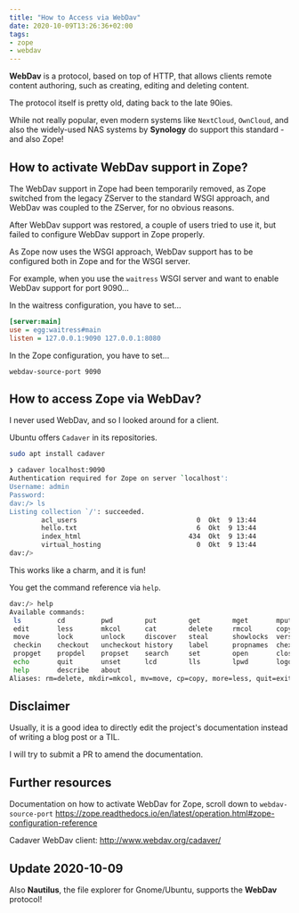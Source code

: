 ```yaml
---
title: "How to Access via WebDav"
date: 2020-10-09T13:26:36+02:00
tags:
- zope
- webdav
---
```


**WebDav** is a protocol, based on top of HTTP,
that allows clients remote content authoring,
such as creating, editing and deleting content.

The protocol itself is pretty old, dating back to the late 90ies.

While not really popular,
even modern systems like `NextCloud`, `OwnCloud`,
and also the widely-used NAS systems by **Synology** do support this standard - and also Zope!

## How to activate WebDav support in Zope?

The WebDav support in Zope had been temporarily removed,
as Zope switched from the legacy ZServer to the standard WSGI approach,
and WebDav was coupled to the ZServer, for no obvious reasons.

After WebDav support was restored,
a couple of users tried to use it,
but failed to configure WebDav support in Zope properly.

As Zope now uses the WSGI approach,
WebDav support has to be configured both in Zope and for the WSGI server.

For example, when you use the `waitress` WSGI server and want to enable WebDav support for port 9090...

In the waitress configuration, you have to set...

```ini
[server:main]
use = egg:waitress#main
listen = 127.0.0.1:9090 127.0.0.1:8080
```

In the Zope configuration, you have to set...

```
webdav-source-port 9090
```

## How to access Zope via WebDav?

I never used WebDav, and so I looked around for a client.

Ubuntu offers `Cadaver` in its repositories.

```bash
sudo apt install cadaver
```

```bash
❯ cadaver localhost:9090
Authentication required for Zope on server `localhost':
Username: admin
Password: 
dav:/> ls
Listing collection `/': succeeded.
        acl_users                              0  Okt  9 13:44
        hello.txt                              6  Okt  9 13:44
        index_html                           434  Okt  9 13:44
        virtual_hosting                        0  Okt  9 13:44
dav:/> 
```

This works like a charm, and it is fun!

You get the command reference via `help`.

```bash
dav:/> help
Available commands: 
 ls         cd         pwd        put        get        mget       mput       
 edit       less       mkcol      cat        delete     rmcol      copy       
 move       lock       unlock     discover   steal      showlocks  version    
 checkin    checkout   uncheckout history    label      propnames  chexec     
 propget    propdel    propset    search     set        open       close      
 echo       quit       unset      lcd        lls        lpwd       logout     
 help       describe   about      
Aliases: rm=delete, mkdir=mkcol, mv=move, cp=copy, more=less, quit=exit=bye
```

## Disclaimer

Usually, it is a good idea to directly edit the project's documentation instead of writing a blog post or a TIL.

I will try to submit a PR to amend the documentation.

## Further resources

Documentation on how to activate WebDav for Zope, scroll down to `webdav-source-port`
https://zope.readthedocs.io/en/latest/operation.html#zope-configuration-reference

Cadaver WebDav client: http://www.webdav.org/cadaver/

## Update 2020-10-09

Also **Nautilus**, the file explorer for Gnome/Ubuntu,
supports the **WebDav** protocol!
